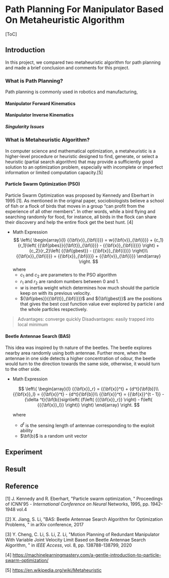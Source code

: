 # Path Planning For Manipulator Based On Metaheuristic Algorithm

[ToC]

## Introduction

In this project, we compared two metaheuristic algorithm for path planning and made a brief conclusion and comments for this project.

### What is Path Planning?

Path planning is commonly used in robotics and manufacturing,

#### Manipulator Forward Kinematics

#### Manipulator Inverse Kinematics

##### Singularity Issues

### What is Metaheuristic Algorithm?

In computer science and mathematical optimization, a metaheuristic is a higher-level procedure or heuristic designed to find, generate, or select a heuristic (partial search algorithm) that may provide a sufficiently good solution to an optimization problem, especially with incomplete or imperfect information or limited computation capacity.[5]

#### Particle Swarm Optimization (PSO)

Particle Swarm Optimization was proposed by Kennedy and Eberhart in 1995 [1]. As mentioned in the original paper, sociobiologists believe a school of fish or a flock of birds that moves in a group “can profit from the experience of all other members”. In other words, while a bird flying and searching randomly for food, for instance, all birds in the flock can share their discovery and help the entire flock get the best hunt. [4]

- Math Expression
  $$
  \left\{ \begin{array}{l}
  {{\bf{v}}_{\bf{i}}} = w{{\bf{v}}_{\bf{i}}} + {c_1}{r_1}\left( {{\bf{pbes}}{{\bf{t}}_{\bf{i}}} - {{\bf{x}}_{\bf{i}}}} \right) + {c_2}{r_2}\left( {{\bf{gbest}} - {{\bf{x}}_{\bf{i}}}} \right)\\
  {{\bf{x}}_{\bf{i}}} = {{\bf{x}}_{\bf{i}}} + {{\bf{v}}_{\bf{i}}}
  \end{array} \right.
  $$
  where
  - $c_1$ and $c_2$ are parameters to the PSO algorithm
  - $r_1$ and $r_2$ are random numbers between 0 and 1.
  - $w$ is inertia weight which determines how much should the particle keep on with its previous velocity.
  - ${\bf{pbes}}{{\bf{t}}_{\bf{i}}}$ and ${\bf{gbest}}$ are the positions that gives the best cost function value ever explored by particle i and the whole partlcles respectively.

> Advantages: converge quickly
> Disadvantages: easily trapped into local minimum

#### Beetle Antennae Search (BAS)

This idea was inspired by th nature of the beetles. The beetle explores nearby area randomly using both antennae. Further more, when the antennae in one side detects a higher concentration of odour, the beetle would turn to the direction towards the same side, otherwise, it would turn to the other side.

- Math Expression

  $$
   \left\{ \begin{array}{l}
  {{\bf{x}}_r} = {{\bf{x}}^t} + {d^t}{\bf{b}}\\
  {{\bf{x}}_l} = {{\bf{x}}^t} - {d^t}{\bf{b}}\\
  {{\bf{x}}^t} = {{\bf{x}}^{t - 1}} - {\delta ^t}{\bf{b}}sign\left( {f\left( {{{\bf{x}}_r}} \right) - f\left( {{{\bf{x}}_l}} \right)} \right)
  \end{array} \right.
  $$

  where

  - $d^t$ is the sensing length of antennae corresponding to the exploit ability
  - $\bf{b}$ is a random unit vector

## Experiment

## Result

## Reference

[1] J. Kennedy and R. Eberhart, "Particle swarm optimization, " Proceedings of ICNN'95 - _International Conference on Neural_ Networks, 1995, pp. 1942-1948 vol.4

[2] X. Jiang, S. Li, "BAS: Beetle Antennae Search Algorithm for Optimization Problems, " in arXiv conference, 2017

[3] Y. Cheng, C. Li, S. Li, Z. Li, "Motion Planning of Redundant Manipulator With Variable Joint Velocity Limit Based on Beetle Antennae Search Algorithm, " in _IEEE Access_, vol. 8, pp. 138788-138799, 2020

[4] https://machinelearningmastery.com/a-gentle-introduction-to-particle-swarm-optimization/

[5] https://en.wikipedia.org/wiki/Metaheuristic
